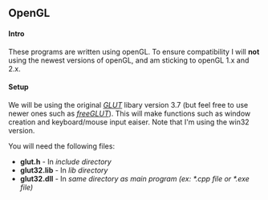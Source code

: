 <h2>OpenGL</h2>

<h4>Intro</h4>
<p>
These programs are written using openGL. To ensure compatibility I will <b>not</b> using the newest versions of openGL, and am sticking to openGL 1.x and 2.x.
</p>

<h4>Setup</h4>
<p>
We will be using the original <em><a href="http://user.xmission.com/~nate/glut.html">GLUT</a></em> libary version 3.7 (but feel free to use newer ones such as <em><a href="http://freeglut.sourceforge.net/index.php#download">freeGLUT</a></em>). This will make functions such as window creation and keyboard/mouse input eaiser. Note that I'm using the win32 version.  
</p>
<p>
You will need the following files:
<ul>
<li><strong>glut.h</strong> - In <em>include directory</em></li>
<li><strong>glut32.lib</strong> - In <em>lib directory</em></li>
<li><strong>glut32.dll</strong> - In <em>same directory as main program (ex: *.cpp file or *.exe file)</em></li>
</ul>
</p>
